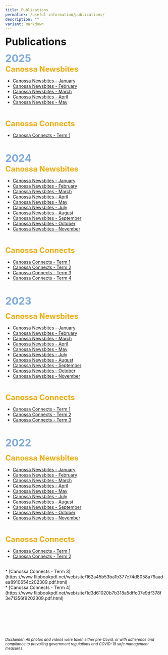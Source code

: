 ```yaml
---
title: Publications
permalink: /useful-information/publications/
description: ""
variant: markdown
---
```

<font size="6"><b>Publications</b></font><br>

<font size="6" color="#7daadf"><b>2025</b></font>
<br>
<font size="5" color="#eeac0d"><b>Canossa Newsbites</b></font>

* [Canossa Newsbites - January](/files/Newsbites/2025/Canossa_Newsbites_January_2025_.pdf)
* [Canossa Newsbites - February](/files/Newsbites/2025/Canossa_Newsbites_February_2025.pdf)
* [Canossa Newsbites - March](/files/Newsbites/2025/Canossa_Newsbites_March_2025.pdf)
* [Canossa Newsbites - April](/files/Newsbites/2025/Canossa_Newsbites_April_2025.pdf)
* [Canossa Newsbites - May](/files/Newsbites/2025/Canossa_Newsbites_May_2025.pdf)
<br>

<font size="5" color="#eeac0d"><b>Canossa Connects</b></font>

* [Canossa Connects - Term 1](https://www.flipbookpdf.net/web/site/36015b910c93f65f1b71731fe979206e79f92af6202504.pdf.html)<br>
<br>

<font size="6" color="#7daadf"><b>2024</b></font>
<br>
<font size="5" color="#eeac0d"><b>Canossa Newsbites</b></font>

* [Canossa Newsbites - January](/files/Newsbites/canossa_newsbites_january_2024.pdf)
* [Canossa Newsbites - February](/files/Newsbites/Canossa_Newsbites_February_2024.pdf)
* [Canossa Newsbites - March](/files/Newsbites/Canossa_Newsbites_March_2024.pdf)
* [Canossa Newsbites - April](/files/Newsbites/Canossa_Newsbites_April_2024_.pdf)
* [Canossa Newsbites - May](/files/Newsbites/Canossa_Newsbites_May_2024.pdf)
* [Canossa Newsbites - July](/files/Newsbites/Canossa_Newsbites_July_2024_V2.pdf)
* [Canossa Newsbites - August](/files/Newsbites/Canossa_Newsbites_August_2024.pdf)
* [Canossa Newsbites - September](/files/Newsbites/Canossa_Newsbites_September_2024.pdf)
* [Canossa Newsbites - October](/files/Newsbites/Canossa_Newsbites_October_2024.pdf)
* [Canossa Newsbites - November](/files/Newsbites/Canossa_Newsbites_November_2024.pdf)
<br>

<font size="5" color="#eeac0d"><b>Canossa Connects</b></font>

* [Canossa Connects - Term 1](https://www.flipbookpdf.net/web/site/c53f2b68fa530b6be5a202d8a746ef94463b43a4202403.pdf.html)<br>
* [Canossa Connects - Term 2](https://flipbookpdf.net/web/site/d9e5d7abd66d23b3a333d124f5ccf502636c7bba202408.pdf.html)
* [Canossa Connects - Term 3](https://flipbookpdf.net/web/site/82126765c1478229f5cffa6d357093101961518e202504.pdf.html)
* [Canossa Connects - Term 4](https://flipbookpdf.net/web/site/3623741ce89cbd6e5365d3c728be5eb78f37824b202504.pdf.html)<br>


<br>

<font size="6" color="#7daadf"><b>2023</b></font><br>

<font size="5" color="#eeac0d"><b>Canossa Newsbites</b></font>

* [Canossa Newsbites - January](/files/Newsbites/Canossa%20Newsbites%20-%20January%202023.pdf)
* [Canossa Newsbites - February](/files/Newsbites/Canossa%20Newsbites%20-%20February%202023.pdf)
* [Canossa Newsbites - March](/files/Newsbites/Canossa%20Newsbites%20March%202023.pdf)
* [Canossa Newsbites - April](/files/Newsbites/canossa%20newsbites%20april%202023.pdf)
* [Canossa Newsbites - May](/files/Newsbites/canossa%20newsbites%20-%20may%202023.pdf)
* [Canossa Newsbites - July](/files/Newsbites/canossa%20newsbites%20july%202023.pdf)
* [Canossa Newsbites - August](/files/Newsbites/canossa%20newsbites%20august%202023.pdf)
* [Canossa Newsbites - September](/files/Newsbites/canossa%20newsbites%20-%20september%202023.pdf)
* [Canossa Newsbites - October](/files/Newsbites/canossa%20newsbites%20october%202023.pdf)
* [Canossa Newsbites - November](/files/Newsbites/canossa%20newsbites%20november%202023.pdf)
<br>

<font size="5" color="#eeac0d"><b>Canossa Connects</b></font>


* [Canossa Connects - Term 1](https://www.flipbookpdf.net/web/site/820ea7d2810aae7d84c98860aceeec108049d0df202303.pdf.html)<br>
* [Canossa Connects - Term 2](https://www.flipbookpdf.net/web/site/55d13ffa33aef4cb8d0d4bb343f18abe35114c0e202310.pdf.html)<br>
* [Canossa Connects - Term 3](https://flipbookpdf.net/web/site/a386a3008e20fbefd33629a621eed5cfc1e7e80f202310.pdf.html)<br>


<br>

<font size="6" color="#7daadf"><b>2022</b></font><br>

<font size="5" color="#eeac0d"><b>Canossa Newsbites</b></font>

* [Canossa Newsbites - January](/files/Newsbites/Canossa%20Newsbites%20Jan%202022.pdf)<br>
* [Canossa Newsbites - February](/files/Newsbites/Canossa%20Newsbites%20February%202022.pdf)<br>
* [Canossa Newsbites - March](/files/Newsbites/Canossa%20Newsbites%20March%202022.pdf)<br>
* [Canossa Newsbites - April](/files/Newsbites/Canossa%20Newsbites%20April%202022.pdf)<br>
* [Canossa Newsbites - May](/files/Newsbites/Canossa%20Newsbites%20May%202022.pdf)<br>
* [Canossa Newsbites - July](/files/Newsbites/Canossa%20Newsbites%20July%202022.pdf)<br>
* [Canossa Newsbites - August](/files/Newsbites/Canossa%20Newsbites%20August%202022.pdf)<br>
* [Canossa Newsbites - September](/files/Newsbites/Canossa%20Newsbites%20September%202022.pdf)<br>
* [Canossa Newsbites - October](/files/Newsbites/Canossa%20Newsbites%20-%20October%202022.pdf)<br>
* [Canossa Newsbites - November](/files/Newsbites/Canossa%20Newsbites%20-%20November%202022.pdf)
<br>

<font size="5" color="#eeac0d"><b>Canossa Connects</b></font>

* [Canossa Connects - Term 1](/files/Canossa%20Connects/Canossa%20Connects%202022%20Term%201.pdf)<br>
* [Canossa Connects - Term 2](/files/Canossa%20Connects/Canossa%20Connects%202022%20Term%202-compressed.pdf)
<br>
* [Canossa Connects - Term 3](https://www.flipbookpdf.net/web/site/162a45b53ba1b377c74d8058a79aadea8910654c202309.pdf.html)
<br>
* [Canossa Connects - Term 4](https://www.flipbookpdf.net/web/site/1d3d61020b7b318a5dffc07e9df378f3e71356f9202309.pdf.html)



<br><br><br><br><br><br>
<sup><em>Disclaimer: All photos and videos were taken either pre-Covid, or with adherence and compliance to prevailing government regulations and COVID-19 safe management measures.</em></sup>